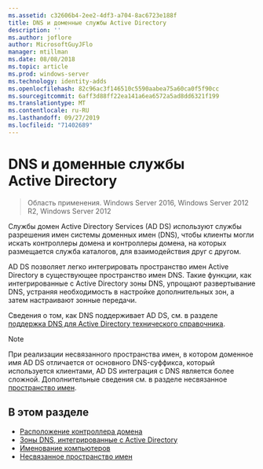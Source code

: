 ```yaml
---
ms.assetid: c32606b4-2ee2-4df3-a704-8ac6723e188f
title: DNS и доменные службы Active Directory
description: ''
ms.author: joflore
author: MicrosoftGuyJFlo
manager: mtillman
ms.date: 08/08/2018
ms.topic: article
ms.prod: windows-server
ms.technology: identity-adds
ms.openlocfilehash: 82c96ac3f146510c5590aabea75a60ca0f5f90cc
ms.sourcegitcommit: 6aff3d88ff22ea141a6ea6572a5ad8dd6321f199
ms.translationtype: MT
ms.contentlocale: ru-RU
ms.lasthandoff: 09/27/2019
ms.locfileid: "71402689"
---
```

# <a name="dns-and-ad-ds"></a>DNS и доменные службы Active Directory

>Область применения. Windows Server 2016, Windows Server 2012 R2, Windows Server 2012

Службы домен Active Directory Services (AD DS) используют службы разрешения имен системы доменных имен (DNS), чтобы клиенты могли искать контроллеры домена и контроллеры домена, на которых размещается служба каталогов, для взаимодействия друг с другом.  
  
AD DS позволяет легко интегрировать пространство имен Active Directory в существующее пространство имен DNS. Такие функции, как интегрированные с Active Directory зоны DNS, упрощают развертывание DNS, устраняя необходимость в настройке дополнительных зон, а затем настраивают зонные передачи.  
  
Сведения о том, как DNS поддерживает AD DS, см. в разделе [поддержка DNS для Active Directory технического справочника](https://go.microsoft.com/fwlink/?LinkID=48147).  
  
> [!NOTE]  
> При реализации несвязанного пространства имен, в котором доменное имя AD DS отличается от основного DNS-суффикса, который используется клиентами, AD DS интеграция с DNS является более сложной. Дополнительные сведения см. в разделе несвязанное [пространство имен](../../ad-ds/plan/../../ad-ds/plan/Disjoint-Namespace.md).  
  
## <a name="in-this-section"></a>В этом разделе  
  
- [Расположение контроллера домена](../../ad-ds/plan/Domain-Controller-Location.md)  
- [Зоны DNS, интегрированные с Active Directory](../../ad-ds/plan/Active-Directory-Integrated-DNS-Zones.md)  
- [Именование компьютеров](../../ad-ds/plan/Computer-Naming.md)  
- [Несвязанное пространство имен](../../ad-ds/plan/../../ad-ds/plan/Disjoint-Namespace.md)  
